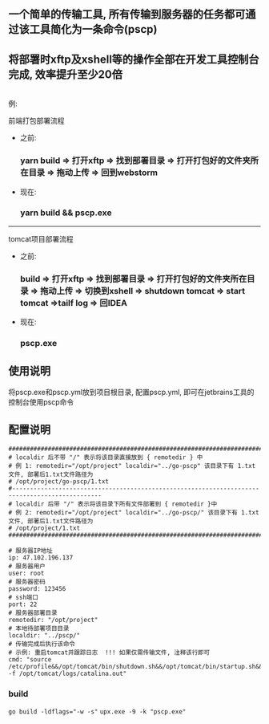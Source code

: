 ## 一个简单的传输工具, 所有传输到服务器的任务都可通过该工具简化为一条命令(pscp)
将部署时xftp及xshell等的操作全部在开发工具控制台完成, 效率提升至少20倍
-------------------------
<br>例:<br>

前端打包部署流程
- 之前:
  ### yarn build => 打开xftp => 找到部署目录 => 打开打包好的文件夹所在目录 => 拖动上传 => 回到webstorm
- 现在:
  ### yarn build && pscp.exe
-------------------------
tomcat项目部署流程
- 之前:
  ### build => 打开xftp => 找到部署目录 => 打开打包好的文件夹所在目录 => 拖动上传 => 切换到xshell => shutdown tomcat => start tomcat =>tailf log => 回IDEA 
- 现在:
  ### pscp.exe

## 使用说明
将pscp.exe和pscp.yml放到项目根目录, 配置pscp.yml, 即可在jetbrains工具的控制台使用pscp命令

## 配置说明
 ```
################################################################################################
# localdir 后不带 "/" 表示将该目录直接放到 { remotedir } 中
# 例 1: remotedir="/opt/project" localdir="../go-pscp" 该目录下有 1.txt文件, 部署后1.txt文件路径为
# /opt/project/go-pscp/1.txt
#-----------------------------------------------------------------------------------------------
# localdir 后带 "/" 表示将该目录下所有文件部署到 { remotedir }中
# 例 2: remotedir="/opt/project" localdir="../go-pscp/" 该目录下有 1.txt文件, 部署后1.txt文件路径为
# /opt/project/1.txt
################################################################################################

# 服务器IP地址
ip: 47.102.196.137
# 服务器用户
user: root
# 服务器密码
password: 123456
# ssh端口
port: 22
# 服务器部署目录
remotedir: "/opt/project"
# 本地待部署项目目录
localdir: "../pscp/"
# 传输完成后执行该命令
# 示例: 重启tomcat并跟踪日志  !!! 如果仅需传输文件, 注释该行即可
cmd: "source /etc/profile&&/opt/tomcat/bin/shutdown.sh&&/opt/tomcat/bin/startup.sh&&tail -f /opt/tomcat/logs/catalina.out"

```
### build
`go build -ldflags="-w -s"`
`upx.exe -9 -k "pscp.exe"`

